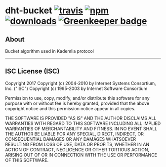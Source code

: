 # dht-bucket [![travis][travis-image]][travis-url] [![npm][npm-image]][npm-url] [![downloads][downloads-image]][downloads-url] [![Greenkeeper badge](https://badges.greenkeeper.io/PolkaJS/dht-bucket.svg)](https://greenkeeper.io/)

[travis-image]: https://travis-ci.org/PolkaJS/dht-bucket.svg?branch=master
[travis-url]: https://travis-ci.org/PolkaJS/dht-bucket
[npm-image]: https://img.shields.io/npm/v/@polkajs/dht-bucket.svg
[npm-url]: https://npmjs.org/package/@polkajs/dht-bucket
[downloads-image]: https://img.shields.io/npm/dm/@polkajs/dht-bucket.svg
[downloads-url]: https://npmjs.org/package/@polkajs/dht-bucket

## About
Bucket algorithm used in Kademlia protocol


---

## ISC License (ISC)

Copyright 2017 <PolkaJS>
Copyright (c) 2004-2010 by Internet Systems Consortium, Inc. ("ISC")
Copyright (c) 1995-2003 by Internet Software Consortium


Permission to use, copy, modify, and/or distribute this software for any purpose with or without fee is hereby granted, provided that the above copyright notice and this permission notice appear in all copies.

THE SOFTWARE IS PROVIDED "AS IS" AND THE AUTHOR DISCLAIMS ALL WARRANTIES WITH REGARD TO THIS SOFTWARE INCLUDING ALL IMPLIED WARRANTIES OF MERCHANTABILITY AND FITNESS. IN NO EVENT SHALL THE AUTHOR BE LIABLE FOR ANY SPECIAL, DIRECT, INDIRECT, OR CONSEQUENTIAL DAMAGES OR ANY DAMAGES WHATSOEVER RESULTING FROM LOSS OF USE, DATA OR PROFITS, WHETHER IN AN ACTION OF CONTRACT, NEGLIGENCE OR OTHER TORTIOUS ACTION, ARISING OUT OF OR IN CONNECTION WITH THE USE OR PERFORMANCE OF THIS SOFTWARE.

